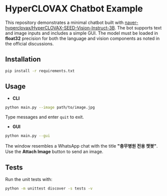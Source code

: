 # HyperCLOVAX Chatbot Example

This repository demonstrates a minimal chatbot built with
[naver-hyperclovax/HyperCLOVAX-SEED-Vision-Instruct-3B](https://huggingface.co/naver-hyperclovax/HyperCLOVAX-SEED-Vision-Instruct-3B).
The bot supports text and image inputs and includes a simple GUI. The
model must be loaded in **float32** precision for both the language and
vision components as noted in the official discussions.


## Installation

```bash
pip install -r requirements.txt
```

## Usage

- **CLI**

```bash
python main.py --image path/to/image.jpg
```
Type messages and enter `quit` to exit.

- **GUI**

```bash
python main.py --gui
```

The window resembles a WhatsApp chat with the title **"충무병원 전용 챗봇"**.
Use the **Attach Image** button to send an image.

## Tests

Run the unit tests with:

```bash
python -m unittest discover -s tests -v
```

